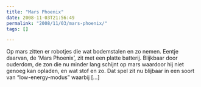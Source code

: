 ```yaml
---
title: "Mars Phoenix"
date: 2008-11-03T21:56:49
permalink: "2008/11/03/mars-phoenix/"
tags: []

---
```

Op mars zitten er robotjes die wat bodemstalen en zo nemen. Eentje daarvan, de ‘Mars Phoenix’, zit met een platte batterij. Blijkbaar door ouderdom, de zon die nu minder lang schijnt op mars waardoor hij niet genoeg kan opladen, en wat stof en zo. Dat spel zit nu blijbaar in een soort van “low-energy-modus” waarbij \[…\]
